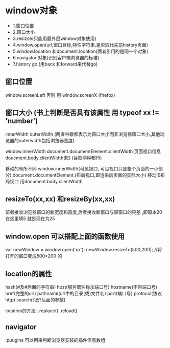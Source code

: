 # window对象

* 1.窗口位置
* 2.窗口大小
* 3.resizse(只能用最外层window对象使用)
* 4.window.open(url,窗口目标,特性字符串,是否取代先前history页面)
* 5.window.location 和document.location(两者引用的是同一个对象)
* 6.navigator 对象(识别客户端浏览器的标准)
* 7.history go (用back 和forward来代替go)

## 窗口位置

window.screenLeft 否则 用 window.screenX (firefox)

## 窗口大小  (书上判断是否具有该属性 用 typeof xx != 'number')

innerWidth outerWidth (两者谷歌都表示为窗口大小而非浏览器窗口大小,其他浏览器的outerwidth包括浏览器宽度)

window.innerWidth
document.documentElement.clientWidth 页面视口信息 doucment.body.clientWidth(IE) (谷歌两种都行)

移动的有所不同
window.innerWidth(可见视口, 可见视口只是整个页面的一小部分) document.documentElement.(布局视口,即渲染后页面的实际大小) 移动IE布局视口 用document.body.clientWidth

## resizeTo(xx,xx) 和resizeBy(xx,xx)

前者接收浏览器窗口的新宽度和高度,后者接收新窗口与原窗口的只差 ,即原本20  在这里填5  就是现在为25

## window.open 可以搭配上面的函数使用

var newWindow = window.open('xx'); newWindow.resizeTo(500,200); //将打开的窗口变成500*200 的

## location的属性

hash(#及#后面的字符串)
host(服务器名称加端口号)
hostname(不带端口号)
href(完整的url)
pathname(url中的目录(或)文件名)
port(端口号)
protocol(协议http)
search(?及?后面的参数)

location的方法: .replace() .reload()

## navigator

.puugins 可以用来判断浏览器安装的插件信息数组
